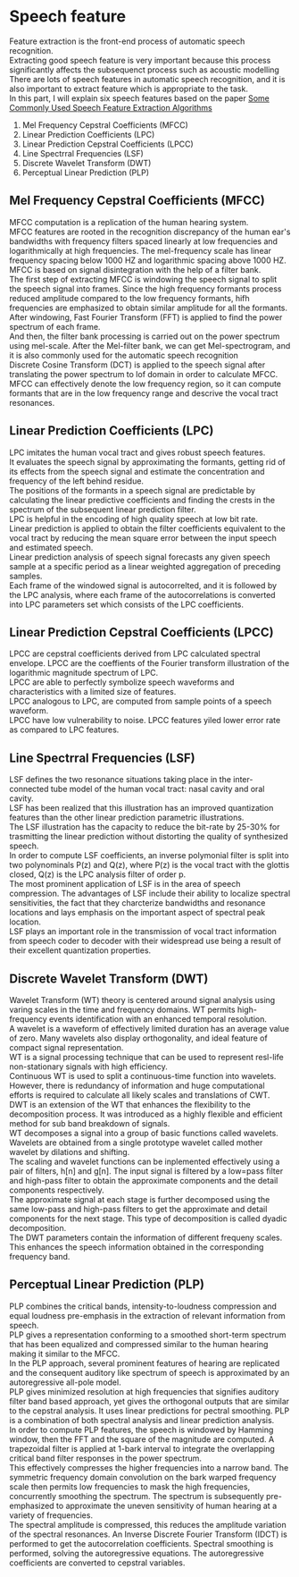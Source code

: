 # Speech feature
Feature extraction is the front-end process of automatic speech recognition.  
Extracting good speech feature is very important because this process significantly affects the subsequenct process such as acoustic modelling  
There are lots of speech features in automatic speech recognition, and it is also important to extract feature which is appropriate to the task.  
In this part, I will explain six speech features based on the paper [Some Commonly Used Speech Feature Extraction Algorithms](https://prod-com-bibliolabs-nuvique-app-content.s3.amazonaws.com/SID-0000000594821/SID-0000000594821.pdf?X-Amz-Security-Token=IQoJb3JpZ2luX2VjEHwaCXVzLWVhc3QtMSJGMEQCIGRS1byTpIvu329LpHbamSzOTWRk0%2FsWt3ytNwvHxkoIAiB7HqihBzDqrt7qhkTMNljHFOQNt2d044fs%2FDkTj3%2BZwyr3AwhFEAAaDDAwNjg0ODA5MTAxNCIM4KeikocHjSowAryZKtQDmjnJBaM50%2FuAc1S6geOT4e%2BTBA3h5k4SeKDALToO8cpgdDiCZgo61p0c9Pdacya38to2X8ooQZEJD%2BqA5g0U4oUIiprOy4GIfY834rdPBZKgqswxz8CPSQPiQc6rMjf6jO%2BMQV%2Fbxx6JXnWAXNCAXslY9eQ7E7aMfo%2BEplTBbR2BLcxFz58oJfmXHQq%2Bn0GnoxmexQSSIPjLnggwJz%2F2bvaDlvULf1NZtzle4cqRBhLmqV%2FYW9Vy%2FAgAhw8I%2BYdMTRSWqMsb8GrynBfL9L5HhvB%2Bil2h%2BCcISoeEpc5YXZfsG8haUZMrxiQhAjfpJ7qRsGm7%2BBrxxEoGtCmEz1ky7azv896C6ny276NS44pxChLUzjxzhxz7bTtvjCHp2n7b3R4hDHcyeLxIFcTqyze8OODyseFPib4NfAluQStM1RwlVlavo%2FpoFyCZ4NdwIZgiMuogfnHd554zE7XkRMYnltiQORcbBa8lyq3ISRKmidgd0VlJAYJj8%2B0qsUkU%2BZE5CqwLiqASe4D88ALTKtuK5btyFFs13H%2BRQlEp2XuiX873y37uSE9Uj2F%2BEX44ysAyd513LnbhIwfvB7snYcDmaGp5SXwQIvIVa8FlbSPj%2FM60O1H0MNSh84wGOqYBjz1idVsh4NBaOXyNAypk8%2B9FbTeCVPzyW0i7AleB9eOI%2F3NcgxH4ICBi%2B%2BgdU1m1nBfiO%2BlktpLYKrxoAVsgFvBxCn%2BTOvEwxeipdYurQdMFjwpmERI8cGtftGUSbQ4hN6N0E4qeaLTAsiSUrbqPtN7Hc2MRk4byrGF4y%2BAb%2FnfRREWEjwEK7aWq25TQMtJUtGfo5ulqzmuwje%2FVJjIrGD59OBnk2w%3D%3D&X-Amz-Algorithm=AWS4-HMAC-SHA256&X-Amz-Date=20211123T132511Z&X-Amz-SignedHeaders=host&X-Amz-Expires=120&X-Amz-Credential=ASIAQDGBNSODLSK2GOMK%2F20211123%2Fus-east-1%2Fs3%2Faws4_request&X-Amz-Signature=8e7bdc39c8ba4a822a335cd2de84d5b484bbd3950f93cbc0db8bd02badcb2b3a)
1. Mel Frequency Cepstral Coefficients (MFCC)
2. Linear Prediction Coefficients (LPC)
3. Linear Prediction Cepstral Coefficients (LPCC)
4. Line Spectrral Frequencies (LSF)
5. Discrete Wavelet Transform (DWT)
6. Perceptual Linear Prediction (PLP)


## Mel Frequency Cepstral Coefficients (MFCC)
MFCC computation is a replication of the human hearing system.  
MFCC features are rooted in the recognition discrepancy of the human ear's bandwidths with frequency filters spaced linearly at low frequencies and logarithmically at high frequencies. The mel-frequency scale has linear frequency spacing below 1000 HZ and logarithmic spacing above 1000 HZ. MFCC is based on signal disintegration with the help of a filter bank.  
The first step of extracting MFCC is windowing the speech signal to split the speech signal into frames. Since the high frequency formants process reduced amplitude compared to the low frequency formants, hifh frequencies are emphasized to obtain similar amplitude for all the formants.  
After windowing, Fast Fourier Transform (FFT) is applied to find the power spectrum of each frame.  
And then, the filter bank processing is carried out on the power spectrum using mel-scale. After the Mel-filter bank, we can get Mel-spectrogram, and it is also commonly used for the automatic speech recognition  
Discrete Cosine Transform (DCT) is applied to the speech signal after translating the power spectrum to lof domain in order to calculate MFCC.  
MFCC can effectively denote the low frequency region, so it can compute formants that are in the low frequency range and descrive the vocal tract resonances.  

## Linear Prediction Coefficients (LPC)
LPC imitates the human vocal tract and gives robust speech features.  
It evaluates the speech signal by approximating the formants, getting rid of its effects from the speech signal and estimate the concentration and frequency of the left behind residue.  
The positions of the formants in a speech signal are predictable by calculating the linear predictive coefficients and finding the crests in the spectrum of the subsequent linear prediction filter.  
LPC is helpful in the encoding of high quality speech at low bit rate.  
Linear prediction is applied to obtain the filter coefficients equivalent to the vocal tract by reducing the mean square error between the input speech and estimated speech.  
Linear prediction analysis of speech signal forecasts any given speech sample at a specific period as a linear weighted aggregation of preceding samples.  
Each frame of the windowed signal is autocorrelted, and it is followed by the LPC analysis, where each frame of the autocorrelations is converted into LPC parameters set which consists of the LPC coefficients.   

## Linear Prediction Cepstral Coefficients (LPCC)
LPCC are cepstral coefficients derived from LPC calculated spectral envelope. LPCC are the coeffients of the Fourier transform illustration of the logarithmic magnitude spectrum of LPC.  
LPCC are able to perfectly symbolize speech waveforms and characteristics with a limited size of features.  
LPCC analogous to LPC, are computed from sample points of a speech waveform.  
LPCC have low vulnerability to noise. LPCC features yiled lower error rate as compared to LPC features.  

## Line Spectrral Frequencies (LSF)
LSF defines the two resonance situations taking place in the inter-connected tube model of the human vocal tract: nasal cavity and oral cavity.  
LSF has been realized that this illustration has an improved quantization features than the other linear prediction parametric illustrations.  
The LSF illustration has the capacity to reduce the bit-rate by 25-30% for trasmitting the linear prediction without distorting the quality of synthesized speech.  
In order to compute LSF coefficients, an inverse polymonial filter is split into two polynominals P(z) and Q(z), where P(z) is the vocal tract with the glottis closed, Q(z) is the LPC analysis filter of order p.  
The most prominent application of LSF is in the area of speech compression. The advantages of LSF include their ability to localize spectral sensitivities, the fact that they charcterize bandwidths and resonance locations and lays emphasis on the important aspect of spectral peak location.  
LSF plays an important role in the transmission of vocal tract information from speech coder to decoder with their widespread use being a result of their excellent quantization properties.

## Discrete Wavelet Transform (DWT)
Wavelet Transform (WT) theory is centered around signal analysis using varing scales in the time and frequency domains. WT permits high-frequency events identification with an enhanced temporal resolution.  
A wavelet is a waveform of effectively limited duration has an average value of zero. Many wavelets also display orthogonality, and ideal feature of compact signal representation.  
WT is a signal processing technique that can be used to represent resl-life non-stationary signals with high efficiency.  
Continuous WT is used to split a continuous-time function into wavelets. However, there is redundancy of information and huge computational efforts is required to calculate all likely scales and translations of CWT.  
DWT is an extension of the WT that enhances the flexibility to the decomposition process. It was introduced as a highly flexible and efficient method for sub band breakdown of signals.  
WT decomposes a signal into a group of basic functions called wavelets. Wavelets are obtained from a single prototype wavelet called mother wavelet by dilations and shifting.  
The scaling and wavelet functions can be inplemented effectively using a pair of filters, h[n] and g[n].  The input signal is filtered by a low=pass filter and high-pass filter to obtain the approximate components and the detail components respectively.  
The approximate signal at each stage is further decomposed using the same low-pass and high-pass filters to get the approximate and detail components for the next stage. This type of decomposition is called dyadic decomposition.  
The DWT parameters contain the information of different frequeny scales. This enhances the speech information obtained in the corresponding frequency band.  

## Perceptual Linear Prediction (PLP)
PLP combines the critical bands, intensity-to-loudness compression and equal loudness pre-emphasis in the extraction of relevant information from speech.  
PLP gives a representation conforming to a smoothed short-term spectrum that has been equalized and compressed similar to the human hearing making it similar to the MFCC.  
In the PLP approach, several prominent features of hearing are replicated and the consequent auditory like spectrum of speech is approximated by an autoregressive all-pole model.  
PLP gives minimized resolution at high frequencies that signifies auditory filter band based approach, yet gives the orthogonal outputs that are similar to the cepstral analysis. It uses linear predictions for pectral smoothing. PLP is a combination of both spectral analysis and linear prediction analysis.  
In order to compute PLP features, the speech is windowed by Hamming window, then the FFT and the square of the magnitude are computed. A trapezoidal filter is applied at 1-bark interval to integrate the overlapping critical band filter responses in the power spectrum.  
This effectively compresses the higher frequencies into a narrow band. The symmetric frequency domain convolution on the bark warped frequency scale then permits low frequencies to mask the high frequencies, concurrently smoothing the spectrum. The spectrum is subsequently pre-emphasized to approximate the uneven sensitivity of human hearing at a variety of frequencies.  
The spectral amplitude is compressed, this reduces the amplitude variation of the spectral resonances. An Inverse Discrete Fourier Transform (IDCT) is performed to get the autocorrelation coefficients. Spectral smoothing is performed, solving the autoregressive equations. The autoregressive coefficients are converted to cepstral variables.